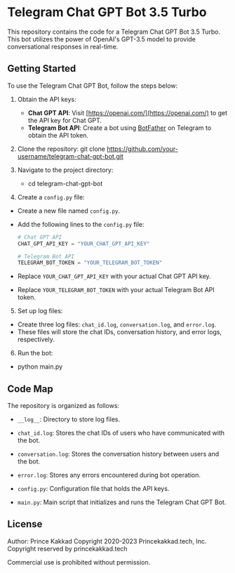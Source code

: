 # Telegram Chat GPT Bot 3.5 Turbo

This repository contains the code for a Telegram Chat GPT Bot 3.5 Turbo. This bot utilizes the power of OpenAI's GPT-3.5 model to provide conversational responses in real-time.

## Getting Started

To use the Telegram Chat GPT Bot, follow the steps below:

1. Obtain the API keys:
   - **Chat GPT API**: Visit [https://openai.com/](https://openai.com/) to get the API key for Chat GPT.
   - **Telegram Bot API**: Create a bot using [BotFather](https://telegram.me/BotFather) on Telegram to obtain the API token.

2. Clone the repository:
git clone https://github.com/your-username/telegram-chat-gpt-bot.git

3. Navigate to the project directory:
   - cd telegram-chat-gpt-bot

4. Create a `config.py` file:
- Create a new file named `config.py`.
- Add the following lines to the `config.py` file:
  ```python
  # Chat GPT API
  CHAT_GPT_API_KEY = "YOUR_CHAT_GPT_API_KEY"

  # Telegram Bot API
  TELEGRAM_BOT_TOKEN = "YOUR_TELEGRAM_BOT_TOKEN"
  ```

- Replace `YOUR_CHAT_GPT_API_KEY` with your actual Chat GPT API key.
- Replace `YOUR_TELEGRAM_BOT_TOKEN` with your actual Telegram Bot API token.

5. Set up log files:
- Create three log files: `chat_id.log`, `conversation.log`, and `error.log`.
- These files will store the chat IDs, conversation history, and error logs, respectively.

6. Run the bot:
- python main.py

  
## Code Map

The repository is organized as follows:

- `__log__`: Directory to store log files.
- `chat_id.log`: Stores the chat IDs of users who have communicated with the bot.
- `conversation.log`: Stores the conversation history between users and the bot.
- `error.log`: Stores any errors encountered during bot operation.

- `config.py`: Configuration file that holds the API keys.

- `main.py`: Main script that initializes and runs the Telegram Chat GPT Bot.

## License
 Author: Prince Kakkad
 Copyright 2020-2023 Princekakkad.tech, Inc.
 Copyright reserved by princekakkad.tech
 
 Commercial use is prohibited without permission.
